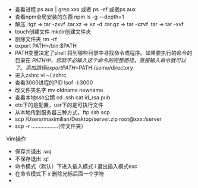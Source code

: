* 查看进程 ps aux | grep xxx    或者 ps -ef    或者ps aux
* 查看npm全局安装的东西   npm ls -g —depth=1
* 解压 .tgz => tar -zxvf  .tar.xz => xz -d  .tar.gz => tar -xzvf  .tar => tar -xvf
* touch创建文件  mkdir创建文件夹
* 删除文件夹 rm -rf
* export PATH=<mongodb-install-directory>/bin:$PATH
* PATH变量决定了shell 将到哪些目录中寻找命令或程序。如果要执行的命令的目录在 $PATH 中，您就不必输入这个命令的完整路径，直接输入命令就可以了。添加路径export PATH=$PATH:/some/directory
* 进入zshrc   vi ~/.zshrc
* 查看3000进程的PID    lsof -i:3000
* 改文件夹名字 mv oldname newname
* 查看本地ssh公钥 cd .ssh  cat id_rsa.pub
* etc下的是配置，usr下的是可执行文件
* 从本地传到服务器三种方式，ftp ssh scp   
* scp /Users/maximilian/Desktop/server.zip root@xxx:/server
* scp -r ………………(传文件夹）

Vim操作
*  保存并退出 :wq
* 不保存退出 :q!
* 命令模式（默认）下进入插入模式 i  退出插入模式esc
* 在命令模式下 x 删除光标后面一个字符
*
